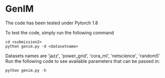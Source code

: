 # GenIM

The code has been tested under Pytorch 1.8

To test the code, simply run the following command  
```
cd <submission2>
python genim.py -d <datasetname>
```
Datasets names are 'jazz', 'power_grid', 'cora_ml', 'netscience', 'random5'
Run the following code to see available parameters that can be passed in:  
```
python genim.py -h
```
